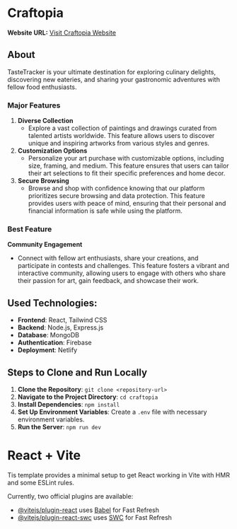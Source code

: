 # Craftopia

**Website URL:** [Visit Craftopia Website](https://craftopia2024.netlify.app/)

## About

TasteTracker is your ultimate destination for exploring culinary delights, discovering new eateries, and sharing your gastronomic adventures with fellow food enthusiasts.
### Major Features
1. **Diverse Collection**
   - Explore a vast collection of paintings and drawings curated from talented artists worldwide. This feature allows users to discover unique and inspiring artworks from various styles and genres.
2. **Customization Options**
   - Personalize your art purchase with customizable options, including size, framing, and medium. This feature ensures that users can tailor their art selections to fit their specific preferences and home decor.
3. **Secure Browsing**
   - Browse and shop with confidence knowing that our platform prioritizes secure browsing and data protection. This feature provides users with peace of mind, ensuring that their personal and financial information is safe while using the platform.

### Best Feature
**Community Engagement**
- Connect with fellow art enthusiasts, share your creations, and participate in contests and challenges. This feature fosters a vibrant and interactive community, allowing users to engage with others who share their passion for art, gain feedback, and showcase their work.

## Used Technologies:
- **Frontend**: React, Tailwind CSS
- **Backend**: Node.js, Express.js
- **Database**: MongoDB
- **Authentication**: Firebase
- **Deployment**: Netlify

## Steps to Clone and Run Locally
1. **Clone the Repository**: `git clone <repository-url>`
2. **Navigate to the Project Directory**: `cd craftopia`
3. **Install Dependencies**: `npm install`
4. **Set Up Environment Variables**: Create a `.env` file with necessary environment variables.
5. **Run the Server**: `npm run dev`


# React + Vite

Tis template provides a minimal setup to get React working in Vite with HMR and some ESLint rules.

Currently, two official plugins are available:

- [@vitejs/plugin-react](https://github.com/vitejs/vite-plugin-react/blob/main/packages/plugin-react/README.md) uses [Babel](https://babeljs.io/) for Fast Refresh
- [@vitejs/plugin-react-swc](https://github.com/vitejs/vite-plugin-react-swc) uses [SWC](https://swc.rs/) for Fast Refresh
